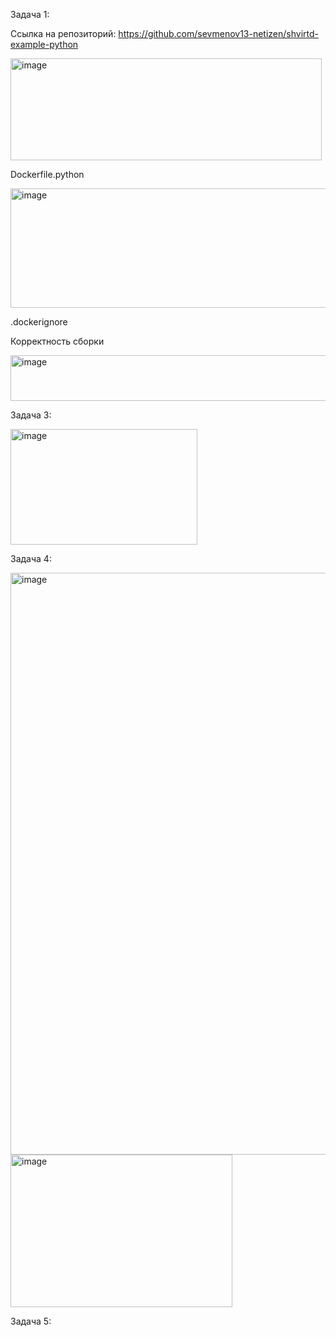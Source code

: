 Задача 1:

 Ссылка на репозиторий:  https://github.com/sevmenov13-netizen/shvirtd-example-python

<img width="498" height="163" alt="image" src="https://github.com/user-attachments/assets/b4219735-bb6a-405c-ae19-814bebb02798" />

Dockerfile.python

<img width="572" height="191" alt="image" src="https://github.com/user-attachments/assets/2af164a1-44eb-45c9-b39b-446c8b5d8eb2" />

.dockerignore


 Корректность сборки

 <img width="1089" height="73" alt="image" src="https://github.com/user-attachments/assets/000f1085-153a-4226-9ab0-66d340e321f4" />

 Задача 3:

 <img width="299" height="185" alt="image" src="https://github.com/user-attachments/assets/e6a4921a-b49e-41bb-bd0e-72a396f6a849" />

 Задача 4:

 <img width="909" height="931" alt="image" src="https://github.com/user-attachments/assets/91c186de-2851-41c7-837b-24686b5afcab" />

 <img width="355" height="244" alt="image" src="https://github.com/user-attachments/assets/d23a9344-1aaf-433b-b275-58ad8a0a48ca" />

 Задача 5:
 









